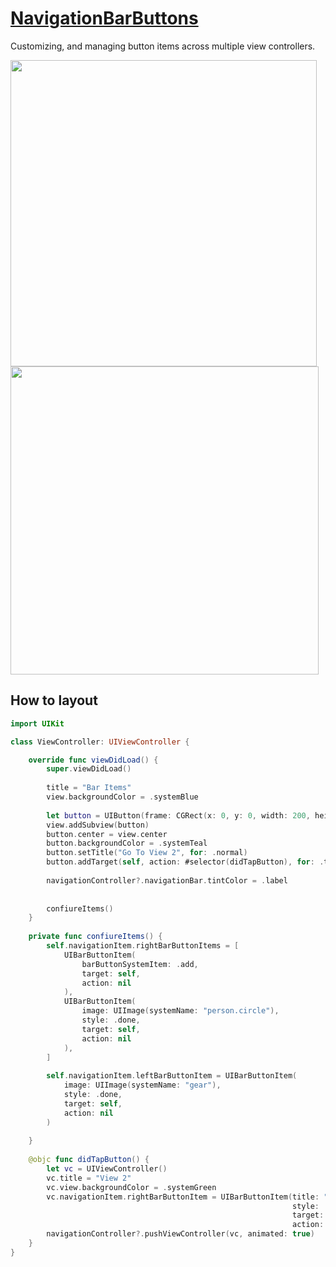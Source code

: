 # [NavigationBarButtons](https://www.youtube.com/watch?v=xDJ8eIYih1k)
Customizing, and managing button items across multiple view controllers.

<img width="490" src="https://github.com/YamamotoDesu/NavigationBarButtons/blob/main/NavigationBarItems/Gif/NavigationBarButtons.gif">

<img width="493" src="https://user-images.githubusercontent.com/47273077/156865055-dc43566f-3414-4469-aaa3-68107c22794d.png">

## How to layout
```swift
import UIKit

class ViewController: UIViewController {

    override func viewDidLoad() {
        super.viewDidLoad()
        
        title = "Bar Items"
        view.backgroundColor = .systemBlue
        
        let button = UIButton(frame: CGRect(x: 0, y: 0, width: 200, height: 50))
        view.addSubview(button)
        button.center = view.center
        button.backgroundColor = .systemTeal
        button.setTitle("Go To View 2", for: .normal)
        button.addTarget(self, action: #selector(didTapButton), for: .touchUpInside)
        
        navigationController?.navigationBar.tintColor = .label
        
        
        confiureItems()
    }
    
    private func confiureItems() {
        self.navigationItem.rightBarButtonItems = [
            UIBarButtonItem(
                barButtonSystemItem: .add,
                target: self,
                action: nil
            ),
            UIBarButtonItem(
                image: UIImage(systemName: "person.circle"),
                style: .done,
                target: self,
                action: nil
            ),
        ]
        
        self.navigationItem.leftBarButtonItem = UIBarButtonItem(
            image: UIImage(systemName: "gear"),
            style: .done,
            target: self,
            action: nil
        )
        
    }
    
    @objc func didTapButton() {
        let vc = UIViewController()
        vc.title = "View 2"
        vc.view.backgroundColor = .systemGreen
        vc.navigationItem.rightBarButtonItem = UIBarButtonItem(title: "Sign Out",
                                                               style: .done,
                                                               target: self,
                                                               action: nil)
        navigationController?.pushViewController(vc, animated: true)
    }
}



```
